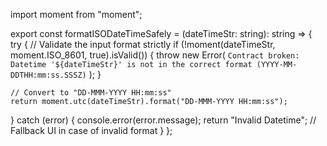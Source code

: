 import moment from "moment";

export const formatISODateTimeSafely = (dateTimeStr: string): string => {
  try {
    // Validate the input format strictly
    if (!moment(dateTimeStr, moment.ISO_8601, true).isValid()) {
      throw new Error(
        `Contract broken: Datetime '${dateTimeStr}' is not in the correct format (YYYY-MM-DDTHH:mm:ss.SSSZ)`
      );
    }

    // Convert to "DD-MMM-YYYY HH:mm:ss"
    return moment.utc(dateTimeStr).format("DD-MMM-YYYY HH:mm:ss"); 
  } catch (error) {
    console.error(error.message);
    return "Invalid Datetime"; // Fallback UI in case of invalid format
  }
};
